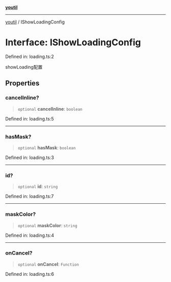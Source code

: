 [**youtil**](../README.md)

***

[youtil](../globals.md) / IShowLoadingConfig

# Interface: IShowLoadingConfig

Defined in: loading.ts:2

showLoading配置

## Properties

### cancelInline?

> `optional` **cancelInline**: `boolean`

Defined in: loading.ts:5

***

### hasMask?

> `optional` **hasMask**: `boolean`

Defined in: loading.ts:3

***

### id?

> `optional` **id**: `string`

Defined in: loading.ts:7

***

### maskColor?

> `optional` **maskColor**: `string`

Defined in: loading.ts:4

***

### onCancel?

> `optional` **onCancel**: `Function`

Defined in: loading.ts:6

